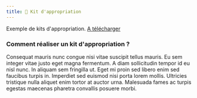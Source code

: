 ```yaml
---
title: 🚀 Kit d'appropriation
---
```


Exemple de kits d'appropriation.
[A télécharger](https://www.etalab.gouv.fr/forum-open-d-etat)

### Comment réaliser un kit d'appropriation ?

Consequat mauris nunc congue nisi vitae suscipit tellus mauris. Eu sem integer vitae justo eget magna fermentum. A diam sollicitudin tempor id eu nisl nunc. In aliquam sem fringilla ut. Eget mi proin sed libero enim sed faucibus turpis in. Imperdiet sed euismod nisi porta lorem mollis. Ultricies tristique nulla aliquet enim tortor at auctor urna. Malesuada fames ac turpis egestas maecenas pharetra convallis posuere morbi.

